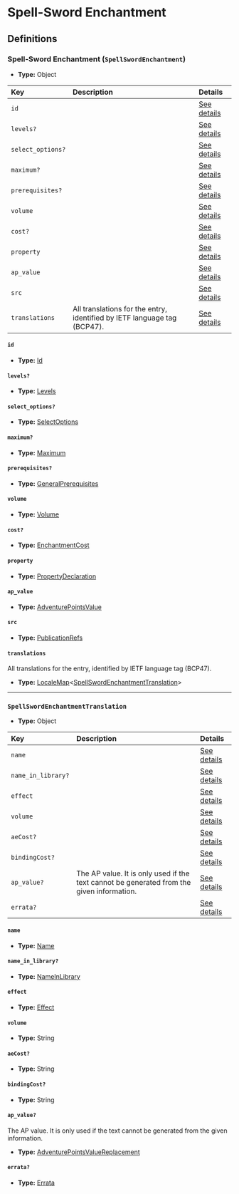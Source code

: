 # Spell-Sword Enchantment

## Definitions

### <a name="SpellSwordEnchantment"></a> Spell-Sword Enchantment (`SpellSwordEnchantment`)

- **Type:** Object

Key | Description | Details
:-- | :-- | :--
`id` |  | <a href="#SpellSwordEnchantment/id">See details</a>
`levels?` |  | <a href="#SpellSwordEnchantment/levels">See details</a>
`select_options?` |  | <a href="#SpellSwordEnchantment/select_options">See details</a>
`maximum?` |  | <a href="#SpellSwordEnchantment/maximum">See details</a>
`prerequisites?` |  | <a href="#SpellSwordEnchantment/prerequisites">See details</a>
`volume` |  | <a href="#SpellSwordEnchantment/volume">See details</a>
`cost?` |  | <a href="#SpellSwordEnchantment/cost">See details</a>
`property` |  | <a href="#SpellSwordEnchantment/property">See details</a>
`ap_value` |  | <a href="#SpellSwordEnchantment/ap_value">See details</a>
`src` |  | <a href="#SpellSwordEnchantment/src">See details</a>
`translations` | All translations for the entry, identified by IETF language tag (BCP47). | <a href="#SpellSwordEnchantment/translations">See details</a>

#### <a name="SpellSwordEnchantment/id"></a> `id`

- **Type:** <a href="#Id">Id</a>

#### <a name="SpellSwordEnchantment/levels"></a> `levels?`

- **Type:** <a href="#Levels">Levels</a>

#### <a name="SpellSwordEnchantment/select_options"></a> `select_options?`

- **Type:** <a href="#SelectOptions">SelectOptions</a>

#### <a name="SpellSwordEnchantment/maximum"></a> `maximum?`

- **Type:** <a href="#Maximum">Maximum</a>

#### <a name="SpellSwordEnchantment/prerequisites"></a> `prerequisites?`

- **Type:** <a href="../_Prerequisite.md#GeneralPrerequisites">GeneralPrerequisites</a>

#### <a name="SpellSwordEnchantment/volume"></a> `volume`

- **Type:** <a href="#Volume">Volume</a>

#### <a name="SpellSwordEnchantment/cost"></a> `cost?`

- **Type:** <a href="#EnchantmentCost">EnchantmentCost</a>

#### <a name="SpellSwordEnchantment/property"></a> `property`

- **Type:** <a href="#PropertyDeclaration">PropertyDeclaration</a>

#### <a name="SpellSwordEnchantment/ap_value"></a> `ap_value`

- **Type:** <a href="#AdventurePointsValue">AdventurePointsValue</a>

#### <a name="SpellSwordEnchantment/src"></a> `src`

- **Type:** <a href="../source/_PublicationRef.md#PublicationRefs">PublicationRefs</a>

#### <a name="SpellSwordEnchantment/translations"></a> `translations`

All translations for the entry, identified by IETF language tag (BCP47).

- **Type:** <a href="../_LocaleMap.md#LocaleMap">LocaleMap</a>&lt;<a href="#SpellSwordEnchantmentTranslation">SpellSwordEnchantmentTranslation</a>&gt;

---

### <a name="SpellSwordEnchantmentTranslation"></a> `SpellSwordEnchantmentTranslation`

- **Type:** Object

Key | Description | Details
:-- | :-- | :--
`name` |  | <a href="#SpellSwordEnchantmentTranslation/name">See details</a>
`name_in_library?` |  | <a href="#SpellSwordEnchantmentTranslation/name_in_library">See details</a>
`effect` |  | <a href="#SpellSwordEnchantmentTranslation/effect">See details</a>
`volume` |  | <a href="#SpellSwordEnchantmentTranslation/volume">See details</a>
`aeCost?` |  | <a href="#SpellSwordEnchantmentTranslation/aeCost">See details</a>
`bindingCost?` |  | <a href="#SpellSwordEnchantmentTranslation/bindingCost">See details</a>
`ap_value?` | The AP value. It is only used if the text cannot be generated from the given information. | <a href="#SpellSwordEnchantmentTranslation/ap_value">See details</a>
`errata?` |  | <a href="#SpellSwordEnchantmentTranslation/errata">See details</a>

#### <a name="SpellSwordEnchantmentTranslation/name"></a> `name`

- **Type:** <a href="#Name">Name</a>

#### <a name="SpellSwordEnchantmentTranslation/name_in_library"></a> `name_in_library?`

- **Type:** <a href="#NameInLibrary">NameInLibrary</a>

#### <a name="SpellSwordEnchantmentTranslation/effect"></a> `effect`

- **Type:** <a href="#Effect">Effect</a>

#### <a name="SpellSwordEnchantmentTranslation/volume"></a> `volume`

- **Type:** String

#### <a name="SpellSwordEnchantmentTranslation/aeCost"></a> `aeCost?`

- **Type:** String

#### <a name="SpellSwordEnchantmentTranslation/bindingCost"></a> `bindingCost?`

- **Type:** String

#### <a name="SpellSwordEnchantmentTranslation/ap_value"></a> `ap_value?`

The AP value. It is only used if the text cannot be generated from the
given information.

- **Type:** <a href="#AdventurePointsValueReplacement">AdventurePointsValueReplacement</a>

#### <a name="SpellSwordEnchantmentTranslation/errata"></a> `errata?`

- **Type:** <a href="../source/_Erratum.md#Errata">Errata</a>
